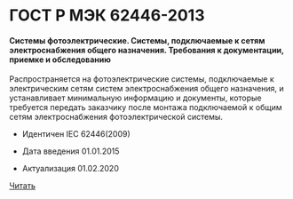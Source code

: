 # ГОСТ Р МЭК 62446-2013

#### Системы фотоэлектрические. Системы, подключаемые к сетям электроснабжения общего назначения. Требования к документации, приемке и обследованию 

Распространяется на фотоэлектрические системы, подключаемые к электрическим сетям систем электроснабжения общего назначения, и устанавливает минимальную информацию и документы, которые требуется передать заказчику после монтажа подключаемой к общим сетям электроснабжения фотоэлектрической системы.

- Идентичен IEC 62446(2009)

- Дата введения	01.01.2015
- Актуализация	01.02.2020

<a href="~/files/МЭК 62446-2013.pdf" onclick="openPdf('МЭК 62446-2013.pdf', 'application/pdf');">Читать</a>
